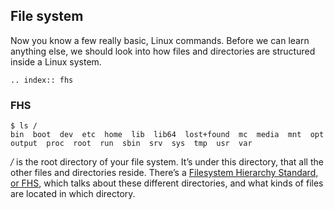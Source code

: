 ## File system

Now you know a few really basic, Linux commands.
Before we can learn anything else, we should look into how files and directories are structured inside a Linux system.

```eval_rst
.. index:: fhs
```

### FHS

```
$ ls /
bin  boot  dev  etc  home  lib  lib64  lost+found  mc  media  mnt  opt  output  proc  root  run  sbin  srv  sys  tmp  usr  var
```

*/* is the root directory of your file system.
It’s under this directory, that all the other files and directories reside. There’s a [Filesystem Hierarchy Standard, or FHS](https://refspecs.linuxfoundation.org/FHS_3.0/fhs-3.0.html), which talks
about these different directories, and what kinds of files are located in which directory.
